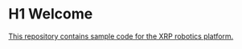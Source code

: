 # H1 Welcome
[This repository contains sample code for the XRP robotics platform.](https://experientialrobotics.org/)
